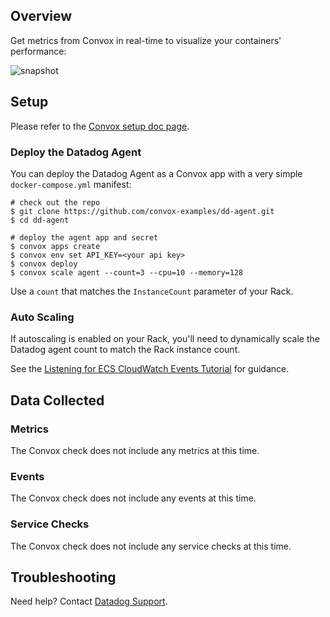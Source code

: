 ## Overview

Get metrics from Convox in real-time to visualize your containers' performance:

![snapshot][1]

## Setup

Please refer to the [Convox setup doc page][2].

### Deploy the Datadog Agent

You can deploy the Datadog Agent as a Convox app with a very simple `docker-compose.yml` manifest:

```
# check out the repo
$ git clone https://github.com/convox-examples/dd-agent.git
$ cd dd-agent

# deploy the agent app and secret
$ convox apps create
$ convox env set API_KEY=<your api key>
$ convox deploy
$ convox scale agent --count=3 --cpu=10 --memory=128
```

Use a `count` that matches the `InstanceCount` parameter of your Rack.

### Auto Scaling

If autoscaling is enabled on your Rack, you'll need to dynamically scale the Datadog agent count to match the Rack instance count.

See the [Listening for ECS CloudWatch Events Tutorial][3] for guidance.

## Data Collected
### Metrics
The Convox check does not include any metrics at this time.

### Events
The Convox check does not include any events at this time.

### Service Checks
The Convox check does not include any service checks at this time.

## Troubleshooting
Need help? Contact [Datadog Support][4].

[1]: https://raw.githubusercontent.com/DataDog/integrations-extras/master/convox/images/snapshot.png
[2]: https://convox.com/docs/datadog/
[3]: http://docs.aws.amazon.com/AmazonECS/latest/developerguide/ecs_cwet.html
[4]: http://docs.datadoghq.com/help/
